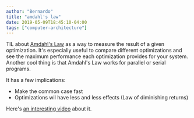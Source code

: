 ```yaml
---
author: "Bernardo"
title: "amdahl's law"
date: 2019-05-09T18:45:10-04:00
tags: ["computer-architecture"]
---
```


TIL about [Amdahl's Law](https://en.wikipedia.org/wiki/Amdahl%27s_law) as a way
to measure the result of a given optimization. It's especially useful to
compare different optimizations and see the maximum performance each
optimization provides for your system. Another cool thing is that
Amdahl's Law works for parallel or serial programs.

It has a few implications:

- Make the common case fast
- Optimizations wil have less and less effects (Law of diminishing returns)

Here's [an interesting video](https://www.youtube.com/watch?v=QutASUpGzbc) about it.
